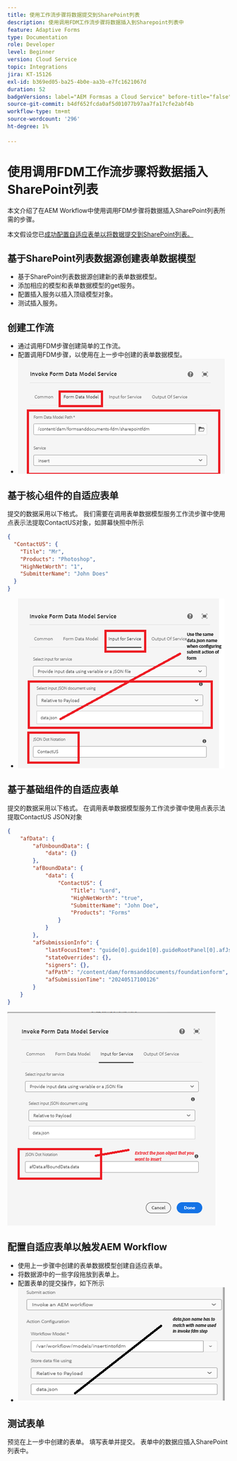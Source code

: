 ```yaml
---
title: 使用工作流步骤将数据提交到SharePoint列表
description: 使用调用FDM工作流步骤将数据插入到Sharepoint列表中
feature: Adaptive Forms
type: Documentation
role: Developer
level: Beginner
version: Cloud Service
topic: Integrations
jira: KT-15126
exl-id: b369ed05-ba25-4b0e-aa3b-e7fc1621067d
duration: 52
badgeVersions: label="AEM Formsas a Cloud Service" before-title="false"
source-git-commit: b4df652fcda0af5d01077b97aa7fa17cfe2abf4b
workflow-type: tm+mt
source-wordcount: '296'
ht-degree: 1%

---
```


# 使用调用FDM工作流步骤将数据插入SharePoint列表


本文介绍了在AEM Workflow中使用调用FDM步骤将数据插入SharePoint列表所需的步骤。

本文假设您已[成功配置自适应表单以将数据提交到SharePoint列表。](https://experienceleague.adobe.com/docs/experience-manager-cloud-service/content/forms/adaptive-forms-authoring/authoring-adaptive-forms-core-components/create-an-adaptive-form-on-forms-cs/configure-submit-actions-core-components.html?lang=en#connect-af-sharepoint-list)


## 基于SharePoint列表数据源创建表单数据模型

* 基于SharePoint列表数据源创建新的表单数据模型。
* 添加相应的模型和表单数据模型的get服务。
* 配置插入服务以插入顶级模型对象。
* 测试插入服务。


## 创建工作流

* 通过调用FDM步骤创建简单的工作流。
* 配置调用FDM步骤，以使用在上一步中创建的表单数据模型。
* ![关联 — fdm](assets/fdm-insert-1.png)

## 基于核心组件的自适应表单

提交的数据采用以下格式。 我们需要在调用表单数据模型服务工作流步骤中使用点表示法提取ContactUS对象，如屏幕快照中所示

```json
{
  "ContactUS": {
    "Title": "Mr",
    "Products": "Photoshop",
    "HighNetWorth": "1",
    "SubmitterName": "John Does"
  }
}
```


* ![映射输入参数](assets/fdm-insert-2.png)


## 基于基础组件的自适应表单

提交的数据采用以下格式。 在调用表单数据模型服务工作流步骤中使用点表示法提取ContactUS JSON对象

```json
{
    "afData": {
        "afUnboundData": {
            "data": {}
        },
        "afBoundData": {
            "data": {
                "ContactUS": {
                    "Title": "Lord",
                    "HighNetWorth": "true",
                    "SubmitterName": "John Doe",
                    "Products": "Forms"
                }
            }
        },
        "afSubmissionInfo": {
            "lastFocusItem": "guide[0].guide1[0].guideRootPanel[0].afJsonSchemaRoot[0]",
            "stateOverrides": {},
            "signers": {},
            "afPath": "/content/dam/formsanddocuments/foundationform",
            "afSubmissionTime": "20240517100126"
        }
    }
}
```

![基于基础的表单](assets/foundation-based-form.png)

## 配置自适应表单以触发AEM Workflow

* 使用上一步骤中创建的表单数据模型创建自适应表单。
* 将数据源中的一些字段拖放到表单上。
* 配置表单的提交操作，如下所示
* ![提交操作](assets/configure-af.png)



## 测试表单

预览在上一步中创建的表单。 填写表单并提交。 表单中的数据应插入SharePoint列表中。
